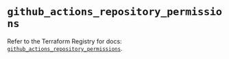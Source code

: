 # `github_actions_repository_permissions`

Refer to the Terraform Registry for docs: [`github_actions_repository_permissions`](https://registry.terraform.io/providers/integrations/github/5.43.0/docs/resources/actions_repository_permissions).

